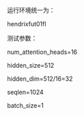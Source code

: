 运行环境统一为：

hendrixfut01fl


测试参数：

num_attention_heads=16

hidden_size=512

hidden_dim=512/16=32

seqlen=1024

batch_size=1

